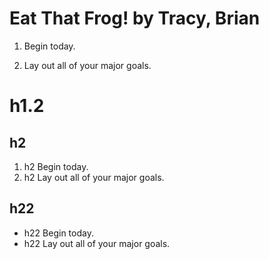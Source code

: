 # Eat That Frog! by Tracy, Brian

1. Begin today.

2. Lay out all of your major goals.

# h1.2

## h2

1. h2 Begin today.
2. h2 Lay out all of your major goals.

## h22

- h22 Begin today.
- h22 Lay out all of your major goals.
